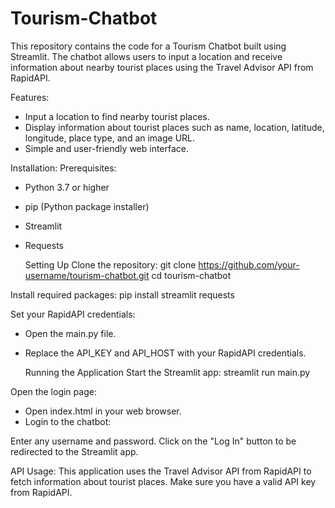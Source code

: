 # Tourism-Chatbot
This repository contains the code for a Tourism Chatbot built using Streamlit. The chatbot allows users to input a location and receive information about nearby tourist places using the Travel Advisor API from RapidAPI.

Features:
* Input a location to find nearby tourist places.
* Display information about tourist places such as name, location, latitude, longitude, place type, and an image URL.
* Simple and user-friendly web interface.

Installation:
Prerequisites:
* Python 3.7 or higher
* pip (Python package installer)
* Streamlit
* Requests

  Setting Up
Clone the repository:
git clone https://github.com/your-username/tourism-chatbot.git
cd tourism-chatbot

Install required packages:
pip install streamlit requests

Set your RapidAPI credentials:

* Open the main.py file.
* Replace the API_KEY and API_HOST with your RapidAPI credentials.

  Running the Application
Start the Streamlit app:
streamlit run main.py

Open the login page:
* Open index.html in your web browser.
* Login to the chatbot:

Enter any username and password.
Click on the "Log In" button to be redirected to the Streamlit app.

API Usage:
This application uses the Travel Advisor API from RapidAPI to fetch information about tourist places. Make sure you have a valid API key from RapidAPI.
